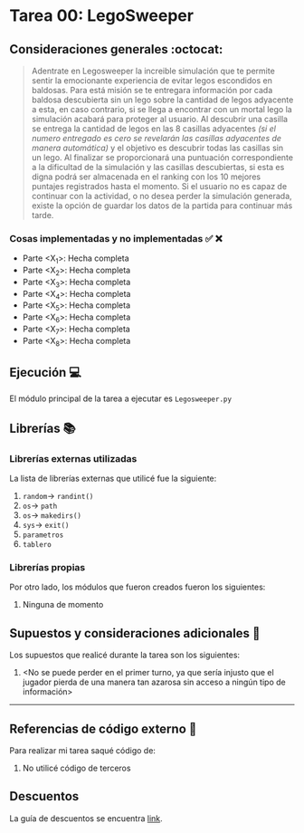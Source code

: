 ﻿# Tarea 00: LegoSweeper

## Consideraciones generales :octocat:

> Adentrate en Legosweeper la increible simulación que te permite sentir la emocionante experiencia de evitar 
> legos escondidos en baldosas. Para está misión se te entregara información por cada baldosa descubierta sin
> un lego sobre la cantidad de legos adyacente a esta, en caso contrario, si se llega a encontrar con un
> mortal lego la simulación acabará para proteger al usuario. Al descubrir una casilla se entrega la cantidad
> de legos en las 8 casillas adyacentes *(si el numero entregado es cero se revelarán las casillas adyacentes
> de manera automática)* y el objetivo es descubrir todas las casillas sin un lego. Al finalizar se proporcionará una 
> puntuación correspondiente a la dificultad de la simulación y las casillas descubiertas, si esta es digna 
> podrá ser almacenada en el ranking con los 10 mejores puntajes registrados hasta el momento.
> Si el usuario no es capaz de continuar con la actividad, o no desea perder la simulación generada, existe
> la opción de guardar los datos de la partida para continuar más tarde.

### Cosas implementadas y no implementadas :white_check_mark: :x:

* Parte <X<sub>1</sub>>: Hecha completa
* Parte <X<sub>2</sub>>: Hecha completa
* Parte <X<sub>3</sub>>: Hecha completa
* Parte <X<sub>4</sub>>: Hecha completa
* Parte <X<sub>5</sub>>: Hecha completa
* Parte <X<sub>6</sub>>: Hecha completa
* Parte <X<sub>7</sub>>: Hecha completa
* Parte <X<sub>8</sub>>: Hecha completa

## Ejecución :computer:
El módulo principal de la tarea a ejecutar es  ```Legosweeper.py```


## Librerías :books:
### Librerías externas utilizadas
La lista de librerías externas que utilicé fue la siguiente:

1. ```random```-> ```randint()```
2. ```os```-> ```path```
3. ```os```-> ```makedirs()```
4. ```sys```-> ```exit()```
5. ```parametros```
6. ```tablero```

### Librerías propias
Por otro lado, los módulos que fueron creados fueron los siguientes:

1. Ninguna de momento

## Supuestos y consideraciones adicionales :thinking:
Los supuestos que realicé durante la tarea son los siguientes:

1. <No se puede perder en el primer turno, ya que sería injusto que el jugador pierda de una manera tan azarosa sin acceso a ningún tipo de información> 

-------
## Referencias de código externo :book:

Para realizar mi tarea saqué código de:
1. No utilicé código de terceros



## Descuentos
La guía de descuentos se encuentra [link](https://github.com/IIC2233/syllabus/blob/master/Tareas/Descuentos.md).